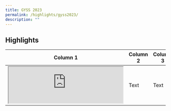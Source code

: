 ```yaml
---
title: GYSS 2023
permalink: /highlights/gyss2023/
description: ""
---
```

## **Highlights** ##



| Column 1 | Column 2 | Column 3 |
| -------- | -------- | -------- |
| <iframe allowfullscreen="" title="YouTube video player" src="https://www.youtube.com/embed/VP1N_-Cz9Xs" height="115" width="360"></iframe>  | Text     | Text     |